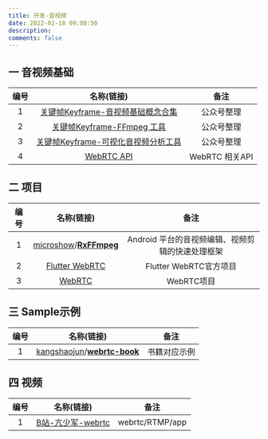 ```yaml
---
title: 开发-音视频
date: 2022-02-18 09:00:50
description: 
comments: false
---
```


## 一 音视频基础

| 编号 |                          名称(链接)                          |      备注      |
| :--: | :----------------------------------------------------------: | :------------: |
|  1   | [关键帧Keyframe-音视频基础概念合集](https://mp.weixin.qq.com/s/X1idBFp7T5zhnqPmYSbQDw) |   公众号整理   |
|  2   | [关键帧Keyframe-FFmpeg 工具](https://mp.weixin.qq.com/s/Rl7fxOP-YH37mQEvGxhfUA) |   公众号整理   |
|  3   | [关键帧Keyframe-可视化音视频分析工具](https://mp.weixin.qq.com/s/jCYih3qgEIUctuWxn0aTGQ) |   公众号整理   |
|  4   | [WebRTC API](https://developer.mozilla.org/zh-CN/docs/Web/API/WebRTC_API) | WebRTC 相关API |

## 二 项目

| 编号 |                          名称(链接)                          |                       备注                       |
| :--: | :----------------------------------------------------------: | :----------------------------------------------: |
|  1   | [microshow](https://github.com/microshow)/**[RxFFmpeg](https://github.com/microshow/RxFFmpeg)** | Android 平台的音视频编辑、视频剪辑的快速处理框架 |
|  2   |     [Flutter WebRTC](https://github.com/flutter-webrtc)      |              Flutter WebRTC官方项目              |
|  3   |             [WebRTC](https://github.com/webrtc)              |                    WebRTC项目                    |

## 三 Sample示例

| 编号 |                          名称(链接)                          |     备注     |
| :--: | :----------------------------------------------------------: | :----------: |
|  1   | [kangshaojun](https://github.com/kangshaojun)/**[webrtc-book](https://github.com/kangshaojun/webrtc-book)** | 书籍对应示例 |

## 四 视频

| 编号 |                        名称(链接)                         |      备注       |
| :--: | :-------------------------------------------------------: | :-------------: |
|  1   | [B站-亢少军-webrtc](https://space.bilibili.com/394612055) | webrtc/RTMP/app |


